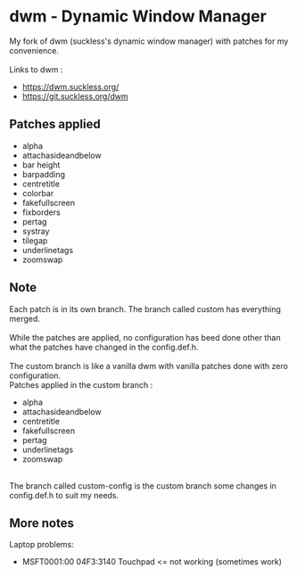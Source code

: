 # dwm - Dynamic Window Manager
My fork of dwm (suckless's dynamic window manager) with patches for my convenience.\
\
Links to dwm :
+ https://dwm.suckless.org/
+ https://git.suckless.org/dwm


## Patches applied
+ alpha
+ attachasideandbelow
+ bar height
+ barpadding
+ centretitle
+ colorbar
+ fakefullscreen
+ fixborders
+ pertag
+ systray
+ tilegap
+ underlinetags
+ zoomswap

## Note
Each patch is in its own branch. The branch called custom has everything merged. \
\
While the patches are applied, no configuration has beed done other than what the patches have changed in the config.def.h. \
\
The custom branch is like a vanilla dwm with vanilla patches done with zero configuration. \
Patches applied in the custom branch :
+ alpha
+ attachasideandbelow
+ centretitle
+ fakefullscreen
+ pertag
+ underlinetags
+ zoomswap

\
The branch called custom-config is the custom branch some changes in config.def.h to suit my needs.

## More notes

Laptop problems:
+ MSFT0001:00 04F3:3140 Touchpad <= not working (sometimes work) 

